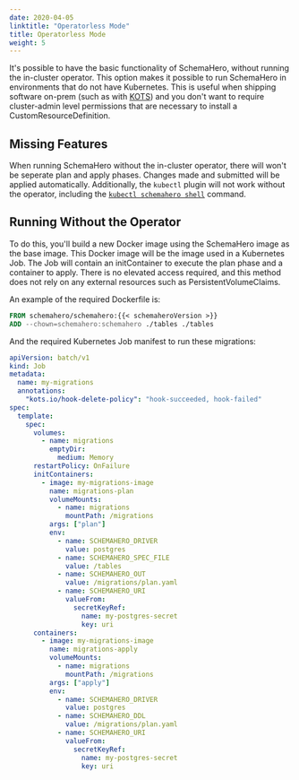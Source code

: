 ```yaml
---
date: 2020-04-05
linktitle: "Operatorless Mode"
title: Operatorless Mode
weight: 5
---
```


It's possible to have the basic functionality of SchemaHero, without running the in-cluster operator. 
This option makes it possible to run SchemaHero in environments that do not have Kubernetes.
This is useful when shipping software on-prem (such as with [KOTS](https://kots.io)) and you don't want to require cluster-admin level permissions that are necessary to install a CustomResourceDefinition.

## Missing Features

When running SchemaHero without the in-cluster operator, there will won't be seperate plan and apply phases. 
Changes made and submitted will be applied automatically.
Additionally, the `kubectl` plugin will not work without the operator, including the [`kubectl schemahero shell`](/cli/shell/) command.

## Running Without the Operator

To do this, you'll build a new Docker image using the SchemaHero image as the base image. 
This Docker image will be the image used in a Kubernetes Job. The Job will contain an initContainer to execute the plan phase and a container to apply. 
There is no elevated access required, and this method does not rely on any external resources such as PersistentVolumeClaims.

An example of the required Dockerfile is:

```Dockerfile
FROM schemahero/schemahero:{{< schemaheroVersion >}}
ADD --chown=schemahero:schemahero ./tables ./tables
```

And the required Kubernetes Job manifest to run these migrations:

```yaml
apiVersion: batch/v1
kind: Job
metadata:
  name: my-migrations
  annotations:
    "kots.io/hook-delete-policy": "hook-succeeded, hook-failed"
spec:
  template:
    spec:
      volumes:
        - name: migrations
          emptyDir:
            medium: Memory
      restartPolicy: OnFailure
      initContainers:
        - image: my-migrations-image
          name: migrations-plan
          volumeMounts:
            - name: migrations
              mountPath: /migrations
          args: ["plan"]
          env:
            - name: SCHEMAHERO_DRIVER
              value: postgres
            - name: SCHEMAHERO_SPEC_FILE
              value: /tables
            - name: SCHEMAHERO_OUT
              value: /migrations/plan.yaml
            - name: SCHEMAHERO_URI
              valueFrom:
                secretKeyRef:
                  name: my-postgres-secret
                  key: uri
      containers:
        - image: my-migrations-image
          name: migrations-apply
          volumeMounts:
            - name: migrations
              mountPath: /migrations
          args: ["apply"]
          env:
            - name: SCHEMAHERO_DRIVER
              value: postgres
            - name: SCHEMAHERO_DDL
              value: /migrations/plan.yaml
            - name: SCHEMAHERO_URI
              valueFrom:
                secretKeyRef:
                  name: my-postgres-secret
                  key: uri

```
